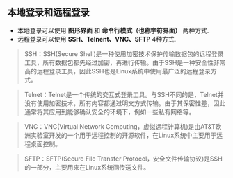 ## 本地登录和远程登录
- 本地登录可以使用 **图形界面** 和 **命令行模式（也称字符界面）** 两种方式.  
- 远程登录可以使用 **SSH、Telnent、VNC、SFTP** 4种方式.
>SSH：SSH(Secure Shell)是一种使用加密技术保护传输数据包的远程登录工具，所有数据包都先经过加密，再进行传输。由于SSH是一种安全性非常高的远程登录工具，因此SSH也是Linux系统中使用最广泛的远程登录方式。

>Telnet：Telnet是一个传统的交互式登录工具。与SSH不同的是，Telnet并没有使用加密技术，所有内容都通过明文方式传输。由于其保密性差，因此通常将其应用到能够确认安全的环境下，例如一些私有网络等。

>VNC：VNC(Virtual Network Computing，虚拟远程计算机)是由AT&T欧洲实验室开发的一个用于远程控制的开源软件，在Linux系统中主要用于远程桌面控制。

>SFTP：SFTP(Secure File Transfer Protocol，安全文件传输协议)是SSH的一部分，主要用来在Linux系统间传送文件。
